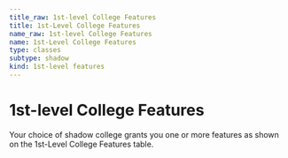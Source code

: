 ```yaml
---
title_raw: 1st-level College Features
title: 1st-Level College Features
name_raw: 1st-level College Features
name: 1st-Level College Features
type: classes
subtype: shadow
kind: 1st-level features
---
```


# 1st-level College Features

Your choice of shadow college grants you one or more features as shown on the 1st-Level College Features table.
